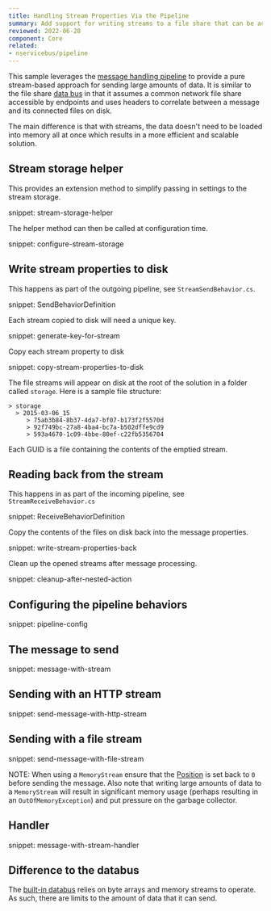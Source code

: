 ```yaml
---
title: Handling Stream Properties Via the Pipeline
summary: Add support for writing streams to a file share that can be accessed by multiple endpoints.
reviewed: 2022-06-28
component: Core
related:
- nservicebus/pipeline
---
```


This sample leverages the [message handling pipeline](/nservicebus/pipeline/) to provide a pure stream-based approach for sending large amounts of data. It is similar to the file share [data bus](/nservicebus/messaging/databus/file-share.md) in that it assumes a common network file share accessible by endpoints and uses headers to correlate between a message and its connected files on disk.

The main difference is that with streams, the data doesn't need to be loaded into memory all at once which results in a more efficient and scalable solution.

## Stream storage helper

This provides an extension method to simplify passing in settings to the stream storage.

snippet: stream-storage-helper

The helper method can then be called at configuration time.

snippet: configure-stream-storage

## Write stream properties to disk

This happens as part of the outgoing pipeline, see `StreamSendBehavior.cs`.

snippet: SendBehaviorDefinition

Each stream copied to disk will need a unique key.

snippet: generate-key-for-stream

Copy each stream property to disk

snippet: copy-stream-properties-to-disk

The file streams will appear on disk at the root of the solution in a folder called `storage`. Here is a sample file structure:

```
> storage
  > 2015-03-06_15
     > 75ab3b84-8b37-4da7-bf07-b173f2f5570d
     > 92f749bc-27a8-4ba4-bc7a-b502dffe9cd9
     > 593a4670-1c09-4bbe-80ef-c22fb5356704
```

Each GUID is a file containing the contents of the emptied stream.

## Reading back from the stream

This happens in as part of the incoming pipeline, see `StreamReceiveBehavior.cs`

snippet: ReceiveBehaviorDefinition

Copy the contents of the files on disk back into the message properties.

snippet: write-stream-properties-back

Clean up the opened streams after message processing.

snippet: cleanup-after-nested-action

## Configuring the pipeline behaviors

snippet: pipeline-config

## The message to send

snippet: message-with-stream

## Sending with an HTTP stream

snippet: send-message-with-http-stream

## Sending with a file stream

snippet: send-message-with-file-stream

NOTE: When using a `MemoryStream` ensure that the [Position](https://msdn.microsoft.com/en-us/library/system.io.memorystream.position.aspx) is set back to `0` before sending the message. Also note that writing large amounts of data to a `MemoryStream` will result in significant memory usage (perhaps resulting in an `OutOfMemoryException`) and put pressure on the garbage collector.

## Handler

snippet: message-with-stream-handler

## Difference to the databus

The [built-in databus](/nservicebus/messaging/databus/) relies on byte arrays and memory streams to operate. As such, there are limits to the amount of data that it can send.
